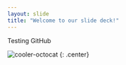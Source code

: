 ```yaml
---
layout: slide
title: "Welcome to our slide deck!"
---
```


Testing GitHub

![cooler-octocat](https://octodex.github.com/images/twenty-percent-cooler-octocat.png)
{: .center}
